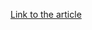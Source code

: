 [Link to the article](https://english.ncsc.nl/latest/news/2024/september/16/cybercheck-beware-of-supply-chain-risks)
